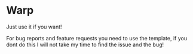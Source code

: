 # Warp

Just use it if you want!


For bug reports and feature requests you need to use the template, if you dont do this I will not take my time to find the issue and the bug!